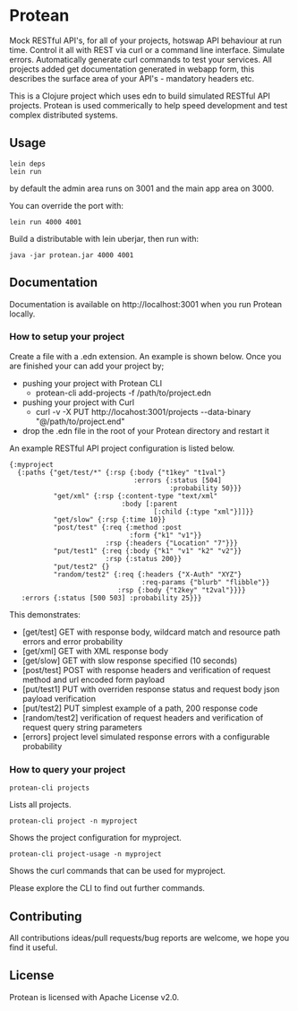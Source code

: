 # Protean

Mock RESTful API's, for all of your projects, hotswap API behaviour at run time.  Control it all with REST via curl or a command line interface.  Simulate errors.  Automatically generate curl commands to test your services.  All projects added get documentation generated in webapp form, this describes the surface area of your API's - mandatory headers etc.

This is a Clojure project which uses edn to build simulated RESTful API projects. Protean is used commerically to help speed development and test complex distributed systems.


## Usage

    lein deps
    lein run

by default the admin area runs on 3001 and the main app area on 3000.

You can override the port with:

    lein run 4000 4001

Build a distributable with lein uberjar, then run with:

    java -jar protean.jar 4000 4001


## Documentation

Documentation is available on http://localhost:3001 when you run Protean locally. 

### How to setup your project

Create a file with a .edn extension. An example is shown below. Once you are finished your can add your project by;
* pushing your project with Protean CLI
    - protean-cli add-projects -f /path/to/project.edn
* pushing your project with Curl
    - curl -v -X PUT http://locahost:3001/projects --data-binary "@/path/to/project.end"
* drop the .edn file in the root of your Protean directory and restart it

An example RESTful API project configuration is listed below.

    {:myproject
      {:paths {"get/test/*" {:rsp {:body {"t1key" "t1val"}
                                   :errors {:status [504]
                                            :probability 50}}}        
               "get/xml" {:rsp {:content-type "text/xml"
                                :body [:parent
                                        [:child {:type "xml"}]]}}     
               "get/slow" {:rsp {:time 10}}                            
               "post/test" {:req {:method :post                       
                                  :form {"k1" "v1"}}
                            :rsp {:headers {"Location" "7"}}}
               "put/test1" {:req {:body {"k1" "v1" "k2" "v2"}}        
                            :rsp {:status 200}}
               "put/test2" {}
               "random/test2" {:req {:headers {"X-Auth" "XYZ"}        
                                     :req-params {"blurb" "flibble"}} 
                               :rsp {:body {"t2key" "t2val"}}}}
       :errors {:status [500 503] :probability 25}}}                  


This demonstrates:

* [get/test] GET with response body, wildcard match and resource path errors and error probability
* [get/xml] GET with XML response body
* [get/slow] GET with slow response specified (10 seconds)
* [post/test] POST with response headers and verification of request method and url encoded form payload
* [put/test1] PUT with overriden response status and request body json payload verification
* [put/test2] PUT simplest example of a path, 200 response code
* [random/test2] verification of request headers and verification of request query string parameters
* [errors] project level simulated response errors with a configurable probability


### How to query your project

    protean-cli projects 
    
Lists all projects.

    protean-cli project -n myproject 

Shows the project configuration for myproject.

    protean-cli project-usage -n myproject 
    
Shows the curl commands that can be used for myproject.

Please explore the CLI to find out further commands.


## Contributing

All contributions ideas/pull requests/bug reports are welcome, we hope you find it useful. 



## License

Protean is licensed with Apache License v2.0.
